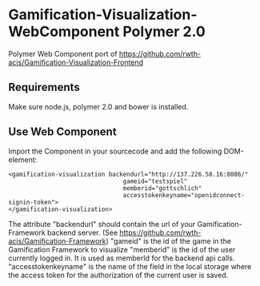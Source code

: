 Gamification-Visualization-WebComponent Polymer 2.0
================================

Polymer Web Component port of https://github.com/rwth-acis/Gamification-Visualization-Frontend

Requirements
----------
Make sure node.js, polymer 2.0 and bower is installed.

Use Web Component
----------
Import the Component in your sourcecode and add the following DOM-element:
```
<gamification-visualization backendurl="http://137.226.58.16:8086/"
                                gameid="testspiel"
                                memberid="gottschlich"
                                accesstokenkeyname="openidconnect-signin-token">
</gamification-visualization>
```

The attribute "backendurl" should contain the url of your Gamification-Framework backend server.
(See https://github.com/rwth-acis/Gamification-Framework)
"gameid" is the id of the game in the Gamification Framework to visualize
"memberid" is the id of the user currently logged in. It is used as memberId for the backend api calls.
"accesstokenkeyname" is the name of the field in the local storage where the access token for the authorization of the current user is saved.